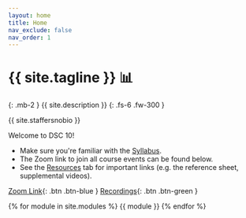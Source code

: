 ```yaml
---
layout: home
title: Home
nav_exclude: false
nav_order: 1
---
```


# {{ site.tagline }} 📊
{: .mb-2 }
{{ site.description }}
{: .fs-6 .fw-300 }

{{ site.staffersnobio }}

Welcome to DSC 10!
- Make sure you're familiar with the [Syllabus](../syllabus). 
- The Zoom link to join all course events can be found below.
- See the [Resources](../resources) tab for important links (e.g. the reference sheet, supplemental videos).

[Zoom Link](https://ucsd.zoom.us/j/96971704832){: .btn .btn-blue } [Recordings](https://www.youtube.com/playlist?list=PLDNbnocpJUhZDpPKmmbgXAuZqYYPhC0D-){: .btn .btn-green }

{% for module in site.modules %}
{{ module }}
{% endfor %}
